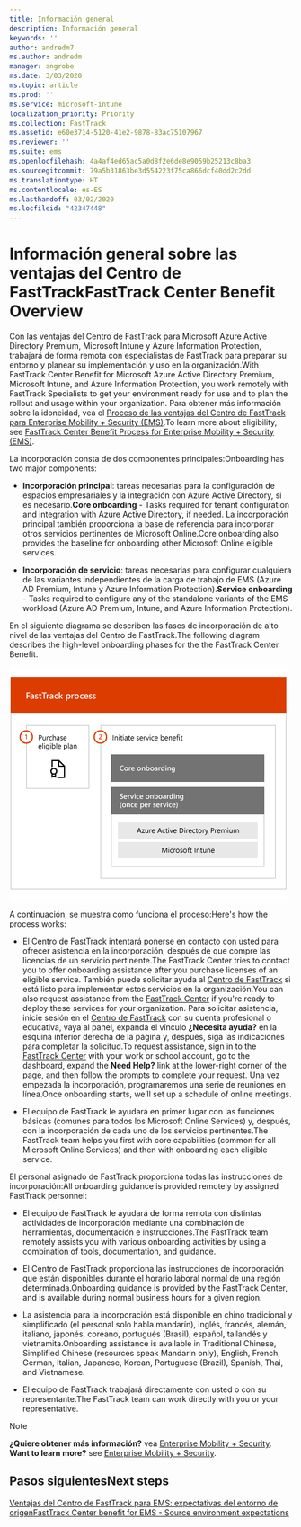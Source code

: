```yaml
---
title: Información general
description: Información general
keywords: ''
author: andredm7
ms.author: andredm
manager: angrobe
ms.date: 3/03/2020
ms.topic: article
ms.prod: ''
ms.service: microsoft-intune
localization_priority: Priority
ms.collection: FastTrack
ms.assetid: e60e3714-5120-41e2-9878-83ac75107967
ms.reviewer: ''
ms.suite: ems
ms.openlocfilehash: 4a4af4ed65ac5a0d8f2e6de8e9059b25213c8ba3
ms.sourcegitcommit: 79a5b31863be3d554223f75ca866dcf40dd2c2dd
ms.translationtype: HT
ms.contentlocale: es-ES
ms.lasthandoff: 03/02/2020
ms.locfileid: "42347448"
---
```

# <a name="fasttrack-center-benefit-overview"></a><span data-ttu-id="5f8a9-103">Información general sobre las ventajas del Centro de FastTrack</span><span class="sxs-lookup"><span data-stu-id="5f8a9-103">FastTrack Center Benefit Overview</span></span>

<span data-ttu-id="5f8a9-104">Con las ventajas del Centro de FastTrack para Microsoft Azure Active Directory Premium, Microsoft Intune y Azure Information Protection, trabajará de forma remota con especialistas de FastTrack para preparar su entorno y planear su implementación y uso en la organización.</span><span class="sxs-lookup"><span data-stu-id="5f8a9-104">With FastTrack Center Benefit for Microsoft Azure Active Directory Premium, Microsoft Intune, and Azure Information Protection, you work remotely with FastTrack Specialists to get your environment ready for use and to plan the rollout and usage within your organization.</span></span> <span data-ttu-id="5f8a9-105">Para obtener más información sobre la idoneidad, vea el [Proceso de las ventajas del Centro de FastTrack para Enterprise Mobility + Security (EMS)](EMS-fasttrack-process.md).</span><span class="sxs-lookup"><span data-stu-id="5f8a9-105">To learn more about eligibility, see [FastTrack Center Benefit Process for Enterprise Mobility + Security (EMS)](EMS-fasttrack-process.md).</span></span>

<span data-ttu-id="5f8a9-106">La incorporación consta de dos componentes principales:</span><span class="sxs-lookup"><span data-stu-id="5f8a9-106">Onboarding has two major components:</span></span>

-   <span data-ttu-id="5f8a9-107">**Incorporación principal**: tareas necesarias para la configuración de espacios empresariales y la integración con Azure Active Directory, si es necesario.</span><span class="sxs-lookup"><span data-stu-id="5f8a9-107">**Core onboarding** - Tasks required for tenant configuration and integration with Azure Active Directory, if needed.</span></span> <span data-ttu-id="5f8a9-108">La incorporación principal también proporciona la base de referencia para incorporar otros servicios pertinentes de Microsoft Online.</span><span class="sxs-lookup"><span data-stu-id="5f8a9-108">Core onboarding also provides the baseline for onboarding other Microsoft Online eligible services.</span></span>

-   <span data-ttu-id="5f8a9-109">**Incorporación de servicio**: tareas necesarias para configurar cualquiera de las variantes independientes de la carga de trabajo de EMS (Azure AD Premium, Intune y Azure Information Protection).</span><span class="sxs-lookup"><span data-stu-id="5f8a9-109">**Service onboarding** - Tasks required to configure any of the standalone variants of the EMS workload (Azure AD Premium, Intune, and Azure Information Protection).</span></span>

<span data-ttu-id="5f8a9-110">En el siguiente diagrama se describen las fases de incorporación de alto nivel de las ventajas del Centro de FastTrack.</span><span class="sxs-lookup"><span data-stu-id="5f8a9-110">The following diagram describes the high-level onboarding phases for the the FastTrack Center Benefit.</span></span>

![Las fases de incorporación de alto nivel del uso de las ventajas del Centro de FastTrack](./media/ft-onboarding-process.png)

<span data-ttu-id="5f8a9-112">A continuación, se muestra cómo funciona el proceso:</span><span class="sxs-lookup"><span data-stu-id="5f8a9-112">Here's how the process works:</span></span>

- <span data-ttu-id="5f8a9-113">El Centro de FastTrack intentará ponerse en contacto con usted para ofrecer asistencia en la incorporación, después de que compre las licencias de un servicio pertinente.</span><span class="sxs-lookup"><span data-stu-id="5f8a9-113">The FastTrack Center tries to contact you to offer onboarding assistance after you purchase licenses of an eligible service.</span></span> <span data-ttu-id="5f8a9-114">También puede solicitar ayuda al [Centro de FastTrack](https://go.microsoft.com/fwlink/?linkid=780698) si está listo para implementar estos servicios en la organización.</span><span class="sxs-lookup"><span data-stu-id="5f8a9-114">You can also request assistance from the [FastTrack Center](https://go.microsoft.com/fwlink/?linkid=780698) if you're ready to deploy these services for your organization.</span></span> <span data-ttu-id="5f8a9-115">Para solicitar asistencia, inicie sesión en el [Centro de FastTrack](https://go.microsoft.com/fwlink/?linkid=780698) con su cuenta profesional o educativa, vaya al panel, expanda el vínculo **¿Necesita ayuda?** en la esquina inferior derecha de la página y, después, siga las indicaciones para completar la solicitud.</span><span class="sxs-lookup"><span data-stu-id="5f8a9-115">To request assistance, sign in to the [FastTrack Center](https://go.microsoft.com/fwlink/?linkid=780698) with your work or school account, go to the dashboard, expand the **Need Help?** link at the lower-right corner of the page, and then follow the prompts to complete your request.</span></span> <span data-ttu-id="5f8a9-116">Una vez empezada la incorporación, programaremos una serie de reuniones en línea.</span><span class="sxs-lookup"><span data-stu-id="5f8a9-116">Once onboarding starts, we’ll set up a schedule of online meetings.</span></span>

-   <span data-ttu-id="5f8a9-117">El equipo de FastTrack le ayudará en primer lugar con las funciones básicas (comunes para todos los Microsoft Online Services) y, después, con la incorporación de cada uno de los servicios pertinentes.</span><span class="sxs-lookup"><span data-stu-id="5f8a9-117">The FastTrack team helps you first with core capabilities (common for all Microsoft Online Services) and then with onboarding each eligible service.</span></span>

<span data-ttu-id="5f8a9-118">El personal asignado de FastTrack proporciona todas las instrucciones de incorporación:</span><span class="sxs-lookup"><span data-stu-id="5f8a9-118">All onboarding guidance is provided remotely by assigned FastTrack personnel:</span></span>

-   <span data-ttu-id="5f8a9-119">El equipo de FastTrack le ayudará de forma remota con distintas actividades de incorporación mediante una combinación de herramientas, documentación e instrucciones.</span><span class="sxs-lookup"><span data-stu-id="5f8a9-119">The FastTrack team remotely assists you with various onboarding activities by using a combination of tools, documentation, and guidance.</span></span>

-   <span data-ttu-id="5f8a9-120">El Centro de FastTrack proporciona las instrucciones de incorporación que están disponibles durante el horario laboral normal de una región determinada.</span><span class="sxs-lookup"><span data-stu-id="5f8a9-120">Onboarding guidance is provided by the FastTrack Center, and is available during normal business hours for a given region.</span></span>

-   <span data-ttu-id="5f8a9-121">La asistencia para la incorporación está disponible en chino tradicional y simplificado (el personal solo habla mandarín), inglés, francés, alemán, italiano, japonés, coreano, portugués (Brasil), español, tailandés y vietnamita.</span><span class="sxs-lookup"><span data-stu-id="5f8a9-121">Onboarding assistance is available in Traditional Chinese, Simplified Chinese (resources speak Mandarin only), English, French, German, Italian, Japanese, Korean, Portuguese (Brazil), Spanish, Thai, and Vietnamese.</span></span>

-   <span data-ttu-id="5f8a9-122">El equipo de FastTrack trabajará directamente con usted o con su representante.</span><span class="sxs-lookup"><span data-stu-id="5f8a9-122">The FastTrack team can work directly with you or your representative.</span></span>

> [!NOTE]
> <span data-ttu-id="5f8a9-123">**¿Quiere obtener más información?** vea [Enterprise Mobility + Security](https://www.microsoft.com/cloud-platform/enterprise-mobility).  </span><span class="sxs-lookup"><span data-stu-id="5f8a9-123">**Want to learn more?** see [Enterprise Mobility + Security](https://www.microsoft.com/cloud-platform/enterprise-mobility).</span></span>

## <a name="next-steps"></a><span data-ttu-id="5f8a9-124">Pasos siguientes</span><span class="sxs-lookup"><span data-stu-id="5f8a9-124">Next steps</span></span>

[<span data-ttu-id="5f8a9-125">Ventajas del Centro de FastTrack para EMS: expectativas del entorno de origen</span><span class="sxs-lookup"><span data-stu-id="5f8a9-125">FastTrack Center benefit for EMS - Source environment expectations</span></span>](EMS-source-environment-expectations.md)
